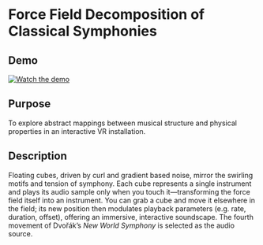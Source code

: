 # Force Field Decomposition of Classical Symphonies

## Demo
[![Watch the demo](https://img.youtube.com/vi/WyP1FmfPp00/0.jpg)](https://youtu.be/WyP1FmfPp00)

## Purpose
To explore abstract mappings between musical structure and physical properties in an interactive VR installation.

## Description
Floating cubes, driven by curl and gradient based noise, mirror the swirling motifs and tension of symphony. Each cube represents a single instrument and plays its audio sample only when you touch it—transforming the force field itself into an instrument. You can grab a cube and move it elsewhere in the field; its new position then modulates playback parameters (e.g. rate, duration, offset), offering an immersive, interactive soundscape. The fourth movement of Dvořák’s *New World Symphony* is selected as the audio source.







